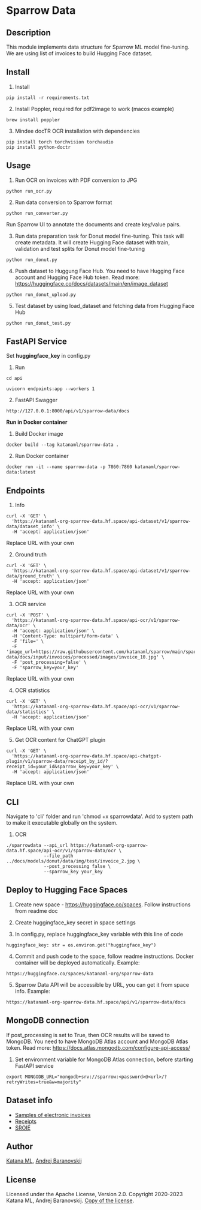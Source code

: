 # Sparrow Data

## Description

This module implements data structure for Sparrow ML model fine-tuning. We are using list of invoices to build Hugging Face dataset.

## Install

1. Install

```
pip install -r requirements.txt
```

2. Install Poppler, required for pdf2image to work (macos example)

```
brew install poppler
```

3. Mindee docTR OCR installation with dependencies

```
pip install torch torchvision torchaudio
pip install python-doctr
```

## Usage

1. Run OCR on invoices with PDF conversion to JPG

```
python run_ocr.py
```

2. Run data conversion to Sparrow format

```
python run_converter.py
```

Run Sparrow UI to annotate the documents and create key/value pairs.

3. Run data preparation task for Donut model fine-tuning. This task will create metadata. It will create Hugging Face dataset with train, validation and test splits for Donut model fine-tuning

```
python run_donut.py
```

4. Push dataset to Huggung Face Hub. You need to have Hugging Face account and Hugging Face Hub token. Read more: https://huggingface.co/docs/datasets/main/en/image_dataset

```
python run_donut_upload.py
```

5. Test dataset by using load_dataset and fetching data from Hugging Face Hub

```
python run_donut_test.py
```

## FastAPI Service

Set **huggingface_key** in config.py

1. Run

```
cd api
```

```
uvicorn endpoints:app --workers 1
```

2. FastAPI Swagger

```
http://127.0.0.1:8000/api/v1/sparrow-data/docs
```

**Run in Docker container**

1. Build Docker image

```
docker build --tag katanaml/sparrow-data .
```

2. Run Docker container

```
docker run -it --name sparrow-data -p 7860:7860 katanaml/sparrow-data:latest
```

## Endpoints

1. Info

```
curl -X 'GET' \
  'https://katanaml-org-sparrow-data.hf.space/api-dataset/v1/sparrow-data/dataset_info' \
  -H 'accept: application/json'
```

Replace URL with your own

2. Ground truth

```
curl -X 'GET' \
  'https://katanaml-org-sparrow-data.hf.space/api-dataset/v1/sparrow-data/ground_truth' \
  -H 'accept: application/json'
```

Replace URL with your own

3. OCR service

```
curl -X 'POST' \
  'https://katanaml-org-sparrow-data.hf.space/api-ocr/v1/sparrow-data/ocr' \
  -H 'accept: application/json' \
  -H 'Content-Type: multipart/form-data' \
  -F 'file=' \
  -F 'image_url=https://raw.githubusercontent.com/katanaml/sparrow/main/sparrow-data/docs/input/invoices/processed/images/invoice_10.jpg' \
  -F 'post_processing=false' \
  -F 'sparrow_key=your_key'
```

Replace URL with your own

4. OCR statistics

```
curl -X 'GET' \
  'https://katanaml-org-sparrow-data.hf.space/api-ocr/v1/sparrow-data/statistics' \
  -H 'accept: application/json'
```

Replace URL with your own

5. Get OCR content for ChatGPT plugin

```
curl -X 'GET' \
  'https://katanaml-org-sparrow-data.hf.space/api-chatgpt-plugin/v1/sparrow-data/receipt_by_id/?receipt_id=your_id&sparrow_key=your_key' \
  -H 'accept: application/json'
```

Replace URL with your own

## CLI

Navigate to 'cli' folder and run 'chmod +x sparrowdata'. Add to system path to make it executable globally on the system.

1. OCR

```
./sparrowdata --api_url https://katanaml-org-sparrow-data.hf.space/api-ocr/v1/sparrow-data/ocr \
              --file_path ../docs/models/donut/data/img/test/invoice_2.jpg \
              --post_processing false \
              --sparrow_key your_key
```

## Deploy to Hugging Face Spaces

1. Create new space - https://huggingface.co/spaces. Follow instructions from readme doc

2. Create huggingface_key secret in space settings

3. In config.py, replace huggingface_key variable with this line of code

```
huggingface_key: str = os.environ.get("huggingface_key")
```

4. Commit and push code to the space, follow readme instructions. Docker container will be deployed automatically. Example:

```
https://huggingface.co/spaces/katanaml-org/sparrow-data
```

5. Sparrow Data API will be accessible by URL, you can get it from space info. Example:

```
https://katanaml-org-sparrow-data.hf.space/api/v1/sparrow-data/docs
```

## MongoDB connection

If post_processing is set to True, then OCR results will be saved to MongoDB. You need to have MongoDB Atlas account and MongoDB Atlas token. Read more: https://docs.atlas.mongodb.com/configure-api-access/

1. Set environment variable for MongoDB Atlas connection, before starting FastAPI service

```
export MONGODB_URL="mongodb+srv://sparrow:<password>@<url>/?retryWrites=true&w=majority"
```


## Dataset info

- [Samples of electronic invoices](https://data.mendeley.com/datasets/tnj49gpmtz)
- [Receipts](https://www.kaggle.com/jenswalter/receipts)
- [SROIE](https://github.com/zzzDavid/ICDAR-2019-SROIE)

## Author

[Katana ML](https://katanaml.io), [Andrej Baranovskij](https://github.com/abaranovskis-redsamurai)

## License

Licensed under the Apache License, Version 2.0. Copyright 2020-2023 Katana ML, Andrej Baranovskij. [Copy of the license](https://github.com/katanaml/sparrow/blob/main/LICENSE).
